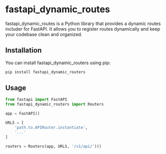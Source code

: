 # fastapi_dynamic_routes

fastapi_dynamic_routes is a Python library that provides a dynamic routes includer for FastAPI. It allows you to register routes dynamically and keep your codebase clean and organized.

## Installation

You can install fastapi_dynamic_routers using pip:

```bash
pip install fastapi_dynamic_routers
```


## Usage

```python
from fastapi import FastAPI
from fastapi_dynamic_routers import Routers

app = FastAPI()

URLS = [
    'path.to.APIRouter.instantiate',
    '...'
]

routers = Routers(app, URLS, '/v1/api/')()
```
